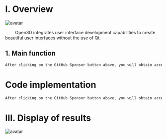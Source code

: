 #  I. Overview 

 ![avatar]( bce181c12f544d59b4a6c9faf058c223.gif) 

    Open3D integrates user interface development capabilities to create beautiful user interfaces without the use of Qt.  

##  1. Main function 

  ```python  
After clicking on the GitHub Sponsor button above, you will obtain access permissions to my private code repository ( https://github.com/slowlon/my_code_bar ) to view this blog code. By searching the code number of this blog, you can find the code you need, code number is: 2024020309574459999
  ```  
#  Code implementation 

  ```python  
After clicking on the GitHub Sponsor button above, you will obtain access permissions to my private code repository ( https://github.com/slowlon/my_code_bar ) to view this blog code. By searching the code number of this blog, you can find the code you need, code number is: 2024020309574459999
  ```  
#  III. Display of results 

 ![avatar]( 45a86884de794651881fe7c3b5307931.gif) 

